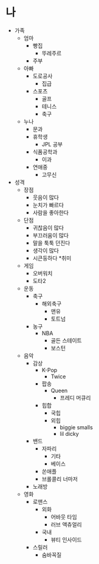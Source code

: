 # 나

* 가족
  * 엄마
    * 빵집
      * 뚜레주르
    * 주부
  * 아빠
    * 도로공사
      * 집급
    * 스포츠
      * 골프
      * 테니스
      * 축구
  * 누나
    * 문과
    * 휴학생
      * JPL 공부
    * 식품공학과
      * 이과
    * 연애중
      * 고무신
* 성격
  * 장점
    * 웃음이 많다
    * 눈치가 빠르다
    * 사람을 좋아한다
  * 단점
    * 귀찮음이 많다
    * 부끄러움이 많다
    * 말을 툭툭 던진다
    * 생각이 많다
    * 시큰둥하다
*취미
  * 게임
    * 오버워치
    * 도타2
  * 운동
    * 축구
      * 해외축구
        * 맨유
        * 토트넘
    * 농구
      * NBA
        * 골든 스테이트
        * 보스턴
  * 음악
    * 감상
      * K-Pop
        * Twice
      * 팝송
        * Queen
          * 프레디 머큐리
      * 힙합
        * 국힙
        * 외힙
          * biggie smalls
          * lil dicky
    * 밴드
      * 자파리
        * 기타
        * 베이스
      * 쏜애플
      * 브롤콜리 너마저
    * 노래방
  * 영화
    * 로맨스
      * 외화
        * 어바웃 타임
        * 러브 액츄얼리
      * 국내
        * 뷰티 인사이드
    * 스릴러
      * 숨바꼭질
    
